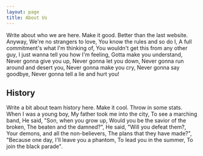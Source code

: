 ```yaml
---
layout: page
title: About Us
---
```


Write about who we are here. Make it good. Better than the last website. Anyway, We're no strangers to love, You know the rules and so do I, A full commitment's what I'm thinking of, You wouldn't get this from any other guy, I just wanna tell you how I'm feeling, Gotta make you understand, Never gonna give you up, Never gonna let you down, Never gonna run around and desert you, Never gonna make you cry, Never gonna say goodbye, Never gonna tell a lie and hurt you!

## History

Write a bit about team history here. Make it cool. Throw in some stats. When I was a young boy, My father took me into the city, To see a marching band, He said, "Son, when you grow up, Would you be the savior of the broken, The beaten and the damned?", He said, "Will you defeat them?, Your demons, and all the non-believers, The plans that they have made?", "Because one day, I'll leave you a phantom, To lead you in the summer, To join the black parade".
